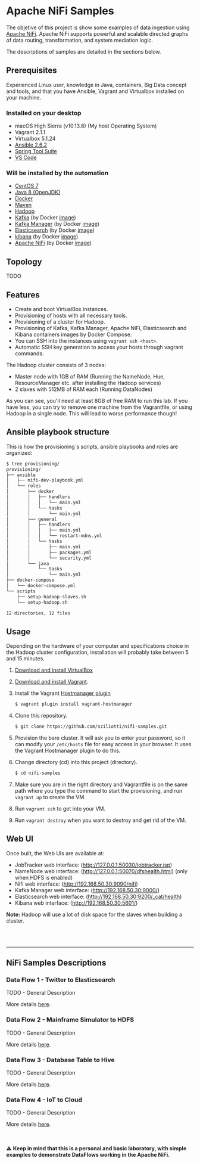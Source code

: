 # Apache NiFi Samples
The objetive of this project is show some examples of data ingestion using [Apache NiFi](https://nifi.apache.org/). Apache NiFi supports powerful and scalable directed graphs of data routing, transformation, and system mediation logic.

The descriptions of samples are detailed in the sections below.

## Prerequisites
Experienced Linux user, knowledge in Java, containers, Big Data concept and tools, and that you have Ansible, Vagrant and Virtualbox installed on your machine. 

### Installed on your desktop
* macOS High Sierra (v10.13.6) (My host Operating System)
* Vagrant 2.1.1
* Virtualbox 5.1.24
* [Ansible 2.6.2](https://www.ansible.com/)
* [Spring Tool Suite](https://spring.io/tools/sts)
* [VS Code](https://code.visualstudio.com/)

### Will be installed by the automation
* [CentOS 7](https://www.centos.org/)
* [Java 8 (OpenJDK)](http://openjdk.java.net/projects/jdk8/)
* [Docker](https://www.docker.com/)
* [Maven](https://maven.apache.org/)
* [Hadoop](http://hadoop.apache.org/)
* [Kafka](http://kafka.apache.org/) (by Docker [image](https://hub.docker.com/r/wurstmeister/kafka/))
* [Kafka Manager](https://github.com/yahoo/kafka-manager) (by Docker [image](https://hub.docker.com/r/sheepkiller/kafka-manager/)) 
* [Elasticsearch](https://www.elastic.co/) (by Docker [image](https://www.elastic.co/guide/en/elasticsearch/reference/current/docker.html))
* [kibana](https://www.elastic.co/products/kibana) (by Docker [image](https://www.elastic.co/guide/en/kibana/current/docker.html))
* [Apache NiFi](https://nifi.apache.org/) (by Docker [image](https://hub.docker.com/r/apache/nifi/))
<!-- * [Apache MiNiFi](https://nifi.apache.org/minifi/) (by Docker [image](https://hub.docker.com/r/apache/nifi-minifi/)) -->

## Topology
TODO

## Features
* Create and boot VirtualBox instances.
* Provisioning of hosts with all necessary tools.
* Provisioning of a cluster for Hadoop.
* Provisioning of Kafka, Kafka Manager, Apache NiFi, Elasticsearch and Kibana containers images by Docker Compose.
* You can SSH into the instances using ```vagrant ssh <host>```.
* Automatic SSH key generation to access your hosts through vagrant commands.


The Hadoop cluster consists of 3 nodes:

* Master node with 1GB of RAM (Running the NameNode, Hue, ResourceManager etc. after installing the Hadoop services)
* 2 slaves with 512MB of RAM each (Running DataNodes)

As you can see, you'll need at least 8GB of free RAM to run this lab. If you have less, you can try to remove one machine from the Vagrantfile, or using Hadoop in a single node. This will lead to worse performance though!

## Ansible playbook structure
This is how the provisioning´s scripts, ansible playbooks and roles are organized:

```bash
$ tree provisioning/
provisioning/
├── ansible
│   ├── nifi-dev-playbook.yml
│   └── roles
│       ├── docker
│       │   ├── handlers
│       │   │   └── main.yml
│       │   └── tasks
│       │       └── main.yml
│       ├── general
│       │   ├── handlers
│       │   │   ├── main.yml
│       │   │   └── restart-mdns.yml
│       │   └── tasks
│       │       ├── main.yml
│       │       ├── packages.yml
│       │       └── security.yml
│       └── java
│           └── tasks
│               └── main.yml
├── docker-compose
│   └── docker-compose.yml
└── scripts
    ├── setup-hadoop-slaves.sh
    └── setup-hadoop.sh

12 directories, 12 files
```

## Usage
Depending on the hardware of your computer and specifications choice in the Hadoop cluster configuration, installation will probably take between 5 and 15 minutes.

1. [Download and install VirtualBox](https://www.virtualbox.org/wiki/Downloads)
2. [Download and install Vagrant](http://www.vagrantup.com/).
3. Install the Vagrant [Hostmanager plugin](https://github.com/smdahlen/vagrant-hostmanager)
    ```bash
    $ vagrant plugin install vagrant-hostmanager
    ```

4. Clone this repository.
    ```bash
    $ git clone https://github.com/sziliotti/nifi-samples.git
    ```

5. Provision the bare cluster. It will ask you to enter your password, so it can modify your `/etc/hosts` file for easy access in your browser. It uses the Vagrant Hostmanager plugin to do this.

6. Change directory (cd) into this project (directory).
    ```bash
    $ cd nifi-samples
    ```
7. Make sure you are in the right directory and Vagrantfile is on the same path where you type the command to start the provisioning, and run ```vagrant up``` to create the VM.
8. Run ```vagrant ssh``` to get into your VM.
9. Run ```vagrant destroy``` when you want to destroy and get rid of the VM.


## Web UI
Once built, the Web UIs are available at:
* JobTracker web interface: (http://127.0.0.1:50030/jobtracker.jsp)
* NameNode web interface: (http://127.0.0.1:50070/dfshealth.html) (only when HDFS is enabled)
* Nifi web interface: (http://192.168.50.30:9090/nifi)
* Kafka Manager web interface: (http://192.168.50.30:9000/)
* Elasticsearch web interface: (http://192.168.50.30:9200/_cat/health)
* Kibana web interface: (http://192.168.50.30:5601/)

**Note:** Hadoop will use a lot of disk space for the slaves when building a cluster.

<br><br>
****************************************************************************************************
## NiFi Samples Descriptions

### Data Flow 1 - Twitter to Elasticsearch
TODO - General Description

More details [here](SAMPLES/Twitter_Elasticsearch/README.md).

### Data Flow 2 - Mainframe Simulator to HDFS
TODO - General Description

More details [here](xxxx).

### Data Flow 3 - Database Table to Hive
TODO - General Description

More details [here](xxxx).

### Data Flow 4 - IoT to Cloud
TODO - General Description

More details [here](xxxx).


<br><br>
:warning: **Keep in mind that this is a personal and basic laboratory, with simple examples to demonstrate DataFlows working in the Apache NiFi.**
